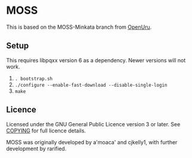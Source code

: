 MOSS
====

This is based on the MOSS-Minkata branch from [OpenUru](https://foundry.openuru.org/gitblit/summary/?r=MOSS-minkata.git).

## Setup

This requires libpqxx version 6 as a dependency. Newer versions will not work.

1. `. bootstrap.sh`
2. `./configure --enable-fast-download --disable-single-login`
3. `make`

## Licence

Licensed under the GNU General Public Licence version 3 or later. See [COPYING](./COPYING) for full licence details.

MOSS was originally developed by a'moaca' and cjkelly1, with further development by rarified.
